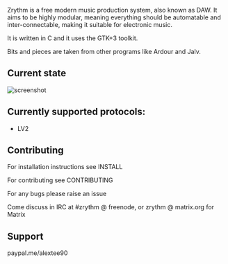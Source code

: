 Zrythm is a free modern music production system, also known as DAW.
It aims to be highly modular, meaning everything should be automatable and inter-connectable, making it suitable for electronic music.

It is written in C and it uses the GTK+3 toolkit.

Bits and pieces are taken from other programs like Ardour and Jalv.

## Current state
![screenshot](https://alextee.website/wp-content/uploads/2018/10/Screenshot_20181025_024515.png)

## Currently supported protocols:
- LV2

## Contributing
For installation instructions see INSTALL

For contributing see CONTRIBUTING

For any bugs please raise an issue

Come discuss in IRC at #zrythm @ freenode, or zrythm @ matrix.org for Matrix

## Support
paypal.me/alextee90
